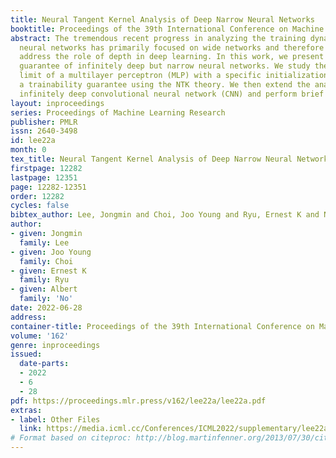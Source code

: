 ```yaml
---
title: Neural Tangent Kernel Analysis of Deep Narrow Neural Networks
booktitle: Proceedings of the 39th International Conference on Machine Learning
abstract: The tremendous recent progress in analyzing the training dynamics of overparameterized
  neural networks has primarily focused on wide networks and therefore does not sufficiently
  address the role of depth in deep learning. In this work, we present the first trainability
  guarantee of infinitely deep but narrow neural networks. We study the infinite-depth
  limit of a multilayer perceptron (MLP) with a specific initialization and establish
  a trainability guarantee using the NTK theory. We then extend the analysis to an
  infinitely deep convolutional neural network (CNN) and perform brief experiments.
layout: inproceedings
series: Proceedings of Machine Learning Research
publisher: PMLR
issn: 2640-3498
id: lee22a
month: 0
tex_title: Neural Tangent Kernel Analysis of Deep Narrow Neural Networks
firstpage: 12282
lastpage: 12351
page: 12282-12351
order: 12282
cycles: false
bibtex_author: Lee, Jongmin and Choi, Joo Young and Ryu, Ernest K and No, Albert
author:
- given: Jongmin
  family: Lee
- given: Joo Young
  family: Choi
- given: Ernest K
  family: Ryu
- given: Albert
  family: 'No'
date: 2022-06-28
address:
container-title: Proceedings of the 39th International Conference on Machine Learning
volume: '162'
genre: inproceedings
issued:
  date-parts:
  - 2022
  - 6
  - 28
pdf: https://proceedings.mlr.press/v162/lee22a/lee22a.pdf
extras:
- label: Other Files
  link: https://media.icml.cc/Conferences/ICML2022/supplementary/lee22a-supp.zip
# Format based on citeproc: http://blog.martinfenner.org/2013/07/30/citeproc-yaml-for-bibliographies/
---
```


